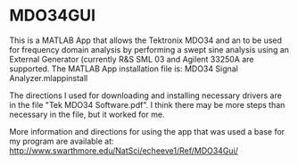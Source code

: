 # MDO34GUI
This is a MATLAB App that allows the Tektronix MDO34 and an to be used for frequency domain analysis by performing a swept sine analysis using an External Generator (currently R&S SML 03 and Agilent 33250A are supported.  The MATLAB App installation file is: MDO34 Signal Analyzer.mlappinstall

The directions I used for downloading and installing necessary drivers are in the file "Tek MDO34 Software.pdf".  I think there may be more steps than necessary in the file, but it worked for me.

More information and directions for using the app that was used a base for my program are available at: http://www.swarthmore.edu/NatSci/echeeve1/Ref/MDO34Gui/
